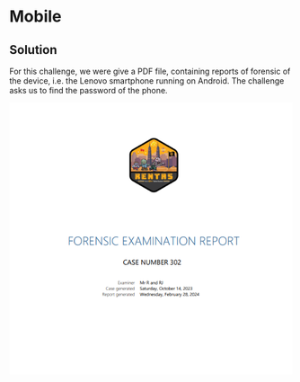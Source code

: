 # Mobile

## Solution
For this challenge, we were give a PDF file, containing reports of forensic of the device, i.e. the Lenovo smartphone running on Android. The challenge asks us to find the password of the phone.

![alt](images/Capture.PNG)
